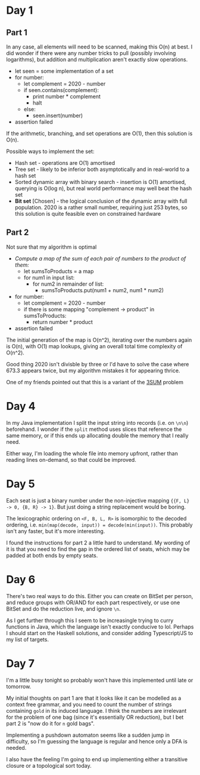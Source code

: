 # Day 1
## Part 1

In any case, all elements will need to be scanned, making this O(n) at best. I did wonder if there were any number tricks to pull (possibly involving logarithms), but addition and multiplication aren't exactly slow operations.

* let seen = some implementation of a set
* for number:
  * let complement = 2020 - number
  * if seen.contains(complement):
	* print number * complement
	* halt
  * else:
      * seen.insert(number)
* assertion failed

If the arithmetic, branching, and set operations are O(1), then this solution is O(n).

Possible ways to implement the set:

* Hash set - operations are O(1) amortised
* Tree set - likely to be inferior both asymptotically and in real-world to a hash set
* Sorted dynamic array with binary search - insertion is O(1) amortised, querying is O(log n), but real world performance may well beat the hash set
* **Bit set** [Chosen] - the logical conclusion of the dynamic array with full population. 2020 is a rather small number, requiring just 253 bytes, so this solution is quite feasible even on constrained hardware

## Part 2

Not sure that my algorithm is optimal

* *Compute a map of the sum of each pair of numbers to the product of them:*
    * let sumsToProducts = a map
    * for num1 in input list:
        * for num2 in remainder of list:
            * sumsToProducts.put(num1 + num2, num1 * num2)
* for number:
    * let complement = 2020 - number
    * if there is some mapping "complement -> product" in sumsToProducts:
        * return number * product
* assertion failed

The initial generation of the map is O(n^2), iterating over the numbers again is O(n), with O(1) map lookups, giving an overall total time complexity of O(n^2).

Good thing 2020 isn't divisble by three or I'd have to solve the case where 673.3 appears twice, but my algorithm mistakes it for appearing thrice.

One of my friends pointed out that this is a variant of the [3SUM](https://en.wikipedia.org/wiki/3SUM) problem

# Day 4

In my Java implementation I split the input string into records (i.e. on `\n\n`) beforehand. I wonder if the `split` method uses slices that reference the same memory, or if this ends up allocating double the memory that I really need.

Either way, I'm loading the whole file into memory upfront, rather than reading lines on-demand, so that could be improved.

# Day 5

Each seat is just a binary number under the non-injective mapping `{{F, L} -> 0, {B, R} -> 1}`. But just doing a string replacement would be boring.

The lexicographic ordering on `<F, B, L, R>` is isomorphic to the decoded ordering, i.e. `min(map(decode, input)) = decode(min(input))`. This probably isn't any faster, but it's more interesting.

I found the instructions for part 2 a little hard to understand. My wording of it is that you need to find the gap in the ordered list of seats, which may be padded at both ends by empty seats.

# Day 6

There's two real ways to do this. Either you can create on BitSet per person, and reduce groups with OR/AND for each part respectively, or use one BitSet and do the reduction live, and ignore `\n`.

As I get further through this I seem to be increasingle trying to curry functions in Java, which the language isn't exactly conducive to lol. Perhaps I should start on the Haskell solutions, and consider adding Typescript/JS to my list of targets.

# Day 7

I'm a little busy tonight so probably won't have this implemented until late or tomorrow.

My initial thoughts on part 1 are that it looks like it can be modelled as a context free grammar, and you need to count the number of strings containing `gold` in its induced language. I think the numbers are irrelevant for the problem of one bag (since it's essentially OR reduction), but I bet part 2 is "now do it for `n` gold bags".

Implementing a pushdown automaton seems like a sudden jump in difficulty, so I'm guessing the language is regular and hence only a DFA is needed.

I also have the feeling I'm going to end up implementing either a transitive closure or a topological sort today.
